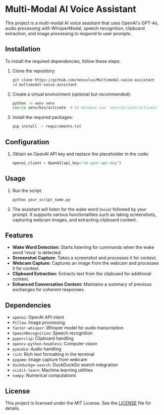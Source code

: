 # Multi-Modal AI Voice Assistant

This project is a multi-modal AI voice assistant that uses OpenAI's GPT-4o, audio processing with WhisperModel, speech recognition, clipboard extraction, and image processing to respond to user prompts.

## Installation

To install the required dependencies, follow these steps:

1. Clone the repository:
    ```bash
    git clone https://github.com/nexuslux/Multimodal-voice-assistant
    cd multimodal-voice-assistant
    ```

2. Create a virtual environment (optional but recommended):
    ```bash
    python -m venv venv
    source venv/bin/activate  # On Windows use `venv\Scripts\activate`
    ```

3. Install the required packages:
    ```bash
    pip install -r requirements.txt
    ```

## Configuration

1. Obtain an OpenAI API key and replace the placeholder in the code:
    ```python
    openai_client = OpenAI(api_key="sk-your-api-key")
    ```

## Usage

1. Run the script:
    ```bash
    python your_script_name.py
    ```

2. The assistant will listen for the wake word (`nova`) followed by your prompt. It supports various functionalities such as taking screenshots, capturing webcam images, and extracting clipboard content.

## Features

- **Wake Word Detection:** Starts listening for commands when the wake word 'nova' is detected.
- **Screenshot Capture:** Takes a screenshot and processes it for context.
- **Webcam Capture:** Captures an image from the webcam and processes it for context.
- **Clipboard Extraction:** Extracts text from the clipboard for additional context.
- **Enhanced Conversation Context:** Maintains a summary of previous exchanges for coherent responses.

## Dependencies

- `openai`: OpenAI API client
- `Pillow`: Image processing
- `faster-whisper`: Whisper model for audio transcription
- `SpeechRecognition`: Speech recognition
- `pyperclip`: Clipboard handling
- `opencv-python-headless`: Computer vision
- `pyaudio`: Audio handling
- `rich`: Rich text formatting in the terminal
- `pygame`: Image capture from webcam
- `duckduckgo-search`: DuckDuckGo search integration
- `scikit-learn`: Machine learning utilities
- `numpy`: Numerical computations

## License

This project is licensed under the MIT License. See the [LICENSE](LICENSE) file for details.
